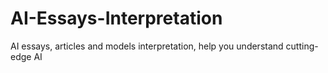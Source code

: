 # AI-Essays-Interpretation
AI essays, articles and models interpretation, help you understand cutting-edge AI 
